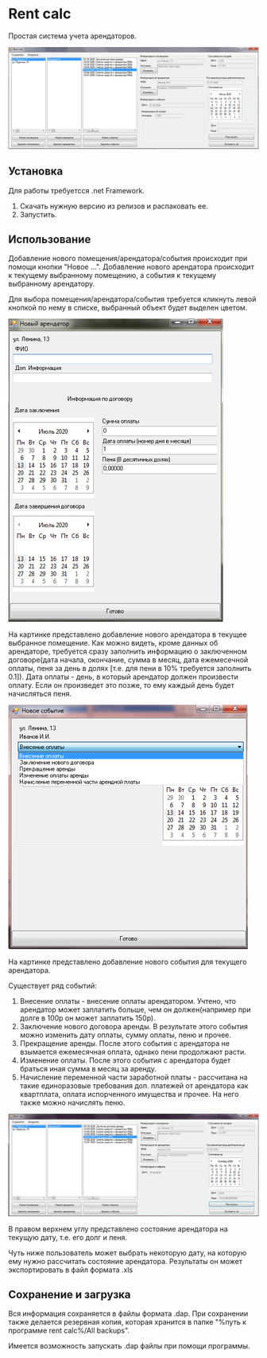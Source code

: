 # Rent calc
Простая система учета арендаторов.

![](.readme_pics/main_window.png)

## Установка

Для работы требуетсся .net Framework.
1. Скачать нужную версию из релизов и распаковать ее.
2. Запустить.

## Использование

Добавление нового помещения/арендатора/события происходит при помощи кнопки "Новое ...".
Добавление нового арендатора происходит к текущему выбранному помещению, 
а события к текущему выбранному арендатору.

Для выбора помещения/арендатора/события требуется кликнуть левой кнопкой по нему в списке, 
выбранный объект будет выделен цветом.

![Добавление нового арендатор](.readme_pics/new_tenant.png)

На картинке представлено добавление нового арендатора в текущее выбранное помещение.
Как можно видеть, кроме данных об арендаторе, требуется сразу заполнить информацию о заключенном
договоре(дата начала, окончание, сумма в месяц, дата ежемесечной оплаты, пеня за день в долях
[т.е. для пени в 10% требуется заполнить 0.1]). Дата оплаты - день, в который арендатор должен
произвести оплату. Если он произведет это позже, то ему каждый день будет начисляться пеня.

![Добавление нового события](.readme_pics/new_event.png)

На картинке представлено добавление нового события для текущего арендатора. 

Существует ряд событий:
1. Внесение оплаты - внесение оплаты арендатором. 
Учтено, что арендатор может заплатить больше, чем он должен(например при долге в 100р он может заплатить 150р).
2. Заключение нового договора аренды. В результате этого события можно изменить дату оплаты,
сумму оплаты, пеню и прочее.
3. Прекращение аренды. После этого события с арендатора не взымается ежемесячная оплата, однако пени
продолжают расти.
4. Изменение оплаты. После этого события с арендатора будет браться иная сумма в месяц за аренду.
5. Начисление переменной части заработной платы - рассчитана на такие единоразовые требования 
доп. платежей от арендатора как квартплата, оплата испорченного имущества и прочее. На него
также можно начислять пеню.

![Рассчет](.readme_pics/calculate.png)

В правом верхнем углу представлено состояние арендатора на текущую дату, т.е. его долг 
и пеня.

Чуть ниже пользователь может выбрать некоторую дату, на которую ему нужно рассчитать
состояние арендатора. Результаты он может экспортировать в файл формата .xls

## Сохранение и загрузка

Вся информация сохраняется в файлы формата .dap. При сохранении также делается резервная копия, 
которая хранится в папке "%путь к программе rent calc%/All backups".

Имеется возможность запускать .dap файлы при помощи программы.



